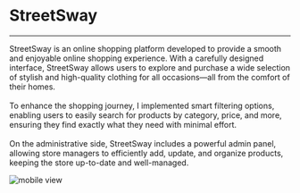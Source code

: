 <h1>
  StreetSway
</h1>
<hr>
<p>
  <section>
    StreetSway is an online shopping platform developed to provide a smooth and enjoyable online shopping experience. 
  With a carefully designed interface, StreetSway allows users to explore and purchase a wide selection of stylish 
  and high-quality clothing for all occasions—all from the comfort of their homes.
  </section>
  <br>
  To enhance the shopping journey, I implemented smart filtering options, enabling users to easily search for products by 
  category, price, and more, ensuring they find exactly what they need with minimal effort.
  <br>
  <br>
  <section>
     On the administrative side, StreetSway includes a powerful admin panel, allowing store managers to efficiently add,
  update, and organize products, keeping the store up-to-date and well-managed.
  </section>
 
</p>








![mobile view](https://github.com/user-attachments/assets/c31131e9-1332-4af2-a18d-1fc8420924f3)
